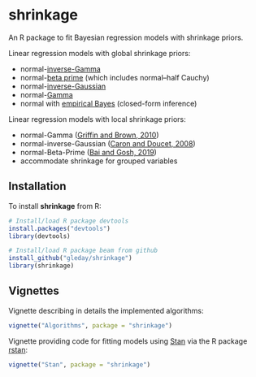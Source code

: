# shrinkage
An R package to fit Bayesian regression models with shrinkage priors.

Linear regression models with global shrinkage priors:
* normal-[inverse-Gamma](https://en.wikipedia.org/wiki/Inverse-gamma_distribution)
* normal-[beta prime](https://en.wikipedia.org/wiki/Beta_prime_distribution) (which includes normal–half Cauchy)
* normal-[inverse-Gaussian](https://en.wikipedia.org/wiki/Inverse_Gaussian_distribution)
* normal-[Gamma](https://en.wikipedia.org/wiki/Gamma_distribution)
* normal with [empirical Bayes](https://en.wikipedia.org/wiki/Empirical_Bayes_method) (closed-form inference)

Linear regression models with local shrinkage priors:
* normal-Gamma ([Griffin and Brown, 2010](https://projecteuclid.org/euclid.ba/1340369797))
* normal-inverse-Gaussian ([Caron and Doucet, 2008](http://doi.acm.org/10.1145/1390156.1390168)) 
* normal-Beta-Prime ([Bai and Gosh, 2019](http://www3.stat.sinica.edu.tw/ss_newpaper/SS-2019-0037_na.pdf))
* accommodate shrinkage for grouped variables

## Installation

To install **shrinkage** from R:

```R
# Install/load R package devtools
install.packages("devtools")
library(devtools)

# Install/load R package beam from github
install_github("gleday/shrinkage")
library(shrinkage)
```

## Vignettes

Vignette describing in details the implemented algorithms:
```R
vignette("Algorithms", package = "shrinkage")
```
Vignette providing code for fitting models using [Stan](https://mc-stan.org)
via the R package [rstan](https://cran.r-project.org/package=rstan):
```R
vignette("Stan", package = "shrinkage")
```
